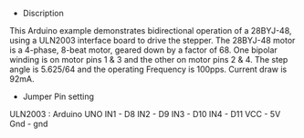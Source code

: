 * Discription

This Arduino example demonstrates bidirectional operation of a 
28BYJ-48, using a ULN2003 interface board to drive the stepper.
The 28BYJ-48 motor is a 4-phase, 8-beat motor, geared down by
a factor of 68. One bipolar winding is on motor pins 1 & 3 and
the other on motor pins 2 & 4. The step angle is 5.625/64 and the 
operating Frequency is 100pps. Current draw is 92mA. 

* Jumper Pin setting

ULN2003 : Arduino UNO
IN1 - D8
IN2 - D9
IN3 - D10
IN4 - D11
VCC - 5V 
Gnd - gnd
